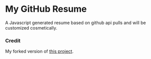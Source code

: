 # My GitHub Resume
A Javascript generated resume based on github api pulls and will be customized cosmetically.

### Credit
My forked version of [this project](https://github.com/resume/resume.github.com). 
